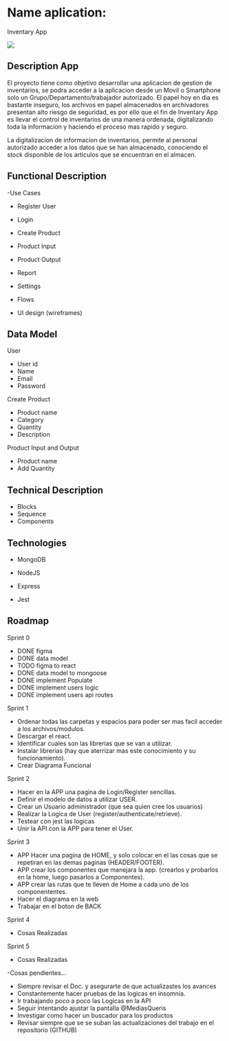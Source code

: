 # Name aplication:

  Inventary App


![](https://giphy.com/gifs/911onFOX-season-3-episºode-8-foxtv-Vg55Pm9miY1E30OfHM)

## Description App

  El proyecto tiene como objetivo desarrollar una aplicacion de gestion de inventarios, se podra acceder a la aplicacion desde un Movil o Smartphone solo un Grupo/Departamento/trabajador autorizado. El papel hoy en dia es bastante inseguro, los archivos en papel almacenados en archivadores presentan alto riesgo de seguridad, es por ello que el fin de Inventary App es llevar el control de inventarios de una manera ordenada, digitalizando toda la informacion y haciendo el proceso mas rapido y seguro.

  La digitalizacion de informacion de inventarios, permite al personal autorizado acceder a los datos que se han almacenado, conociendo el stock disponible de los articulos que se encuentran en el almacen.


## Functional Description

-Use Cases
  - Register User
  - Login
  - Create Product
  - Product Input
  - Product Output
  - Report
  - Settings


  
- Flows
- UI design (wireframes)

## Data Model

User
- User id
- Name
- Email
- Password

Create Product
- Product name
- Category
- Quantity
- Description

Product Input and Output
- Product name
- Add Quantity


## Technical Description

- Blocks
- Sequence
- Components


## Technologies

- MongoDB
- NodeJS
- Express

- Jest


## Roadmap

Sprint 0

- DONE figma 
- DONE data model
- TODO figma to react
- DONE data model to mongoose
- DONE implement Populate
- DONE implement users logic
- DONE implement users api routes


Sprint 1

- Ordenar todas las carpetas y espacios para poder ser mas facil acceder a los archivos/modulos.
- Descargar el react.
- Identificar cuales son las librerias que se van a utilizar.
- Instalar librerias (hay que aterrizar mas este conocimiento y su funcionamiento).
- Crear Diagrama Funcional 


Sprint 2

- Hacer en la APP una pagina de Login/Register sencillas.
- Definir el modelo de datos a utilizar USER.
- Crear un Usuario administrador (que sea quien cree los usuarios)
- Realizar la Logica de User (register/authenticate/retrieve).
- Testear con jest las logicas 
- Unir la API con la APP para tener el User.

Sprint 3


- APP Hacer una pagina de HOME, y solo colocar en el las cosas que se repetiran en las demas paginas (HEADER/FOOTER).
- APP crear los componentes que manejara la app. (crearlos y probarlos en la home, luego pasarlos a Componentes).
- APP crear las rutas que te lleven de Home a cada uno de los componententes.
- Hacer el diagrama en la web
- Trabajar en el boton de BACK 

Sprint 4

- Cosas Realizadas

Sprint 5

- Cosas Realizadas

-Cosas pendientes...
- Siempre revisar el Doc. y asegurarte de que actualizastes los avances
- Constantemente hacer pruebas de las logicas en insomnia.
- Ir trabajando poco a poco las Logicas en la API
- Seguir intentando ajustar la pantalla @MediasQueris
- Investigar como hacer un buscador para los productos 
- Revisar siempre que se se suban las actualizaciones del trabajo en el repositorio (GITHUB)